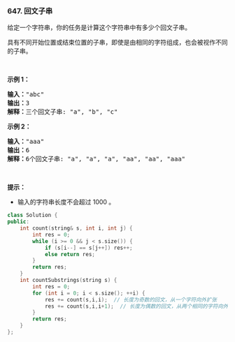 ### 647. 回文子串
<div class="notranslate"><p>给定一个字符串，你的任务是计算这个字符串中有多少个回文子串。</p>
<p>具有不同开始位置或结束位置的子串，即使是由相同的字符组成，也会被视作不同的子串。</p>
<p> </p>
<p><strong>示例 1：</strong></p>
<pre><strong>输入：</strong>"abc"
<strong>输出：</strong>3
<strong>解释：</strong>三个回文子串: "a", "b", "c"
</pre>
<p><strong>示例 2：</strong></p>
<pre><strong>输入：</strong>"aaa"
<strong>输出：</strong>6
<strong>解释：</strong>6个回文子串: "a", "a", "a", "aa", "aa", "aaa"</pre>
<p> </p>
<p><strong>提示：</strong></p>
<ul>
<li>输入的字符串长度不会超过 1000 。</li>
</ul>
</div>

```cpp
class Solution {
public:
    int count(string& s, int i, int j) {
        int res = 0;
        while (i >= 0 && j < s.size()) {
            if (s[i--] == s[j++]) res++;
            else return res;
        }
        return res;
    }
    int countSubstrings(string s) {
        int res = 0;
        for (int i = 0; i < s.size(); ++i) {
            res += count(s,i,i);  // 长度为奇数的回文，从一个字符向外扩张
            res += count(s,i,i+1);  // 长度为偶数的回文，从两个相同的字符向外扩张
        }
        return res;
    }
};
```

